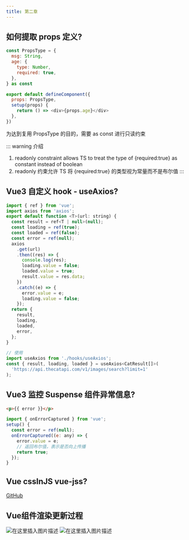 ```yaml
---
title: 第二章
---
```


## 如何提取 props 定义?

```javascript
const PropsType = {
  msg: String,
  age: {
    type: Number,
    required: true,
  },
} as const

export default defineComponent({
  props: PropsType,
  setup(props) {
    return () => <div>{props.age}</div>
  },
})
```

为达到复用 PropsType 的目的，需要 as const 进行只读约束

::: warning 介绍

1. readonly constraint allows TS to treat the type of {required:true} as constant instead of boolean
2. readonly 约束允许 TS 将 {required:true} 的类型视为常量而不是布尔值
   :::

## Vue3 自定义 hook - useAxios?

```javascript
import { ref } from 'vue';
import axios from 'axios';
export default function <T>(url: string) {
  const result = ref<T | null>(null);
  const loading = ref(true);
  const loaded = ref(false);
  const error = ref(null);
  axios
    .get(url)
    .then((res) => {
      console.log(res);
      loading.value = false;
      loaded.value = true;
      result.value = res.data;
    })
    .catch((e) => {
      error.value = e;
      loading.value = false;
    });
  return {
    result,
    loading,
    loaded,
    error,
  };
}

// 使用
import useAxios from './hooks/useAxios';
const { result, loading, loaded } = useAxios<CatResult[]>(
  'https://api.thecatapi.com/v1/images/search?limit=1'
);
```

## Vue3 监控 Suspense 组件异常信息?

```html
<p>{{ error }}</p>
```

```javascript
import { onErrorCaptured } from 'vue';
setup() {
  const error = ref(null);
  onErrorCaptured((e: any) => {
    error.value = e;
    // 返回布尔值，表示是否向上传播
    return true;
  });
}
```

## Vue cssInJS vue-jss?

[GitHub](https://www.github.com/pure-vue/vue-jss)

## Vue组件渲染更新过程

![在这里插入图片描述](https://img-blog.csdnimg.cn/5a1295a39d0f4e548ee1f33a7767e5fa.png?x-oss-process=image/watermark,type_d3F5LXplbmhlaQ,shadow_50,text_Q1NETiBA5bCP6IyD6aaG,size_20,color_FFFFFF,t_70,g_se,x_16)
![在这里插入图片描述](https://img-blog.csdnimg.cn/4db74c62c1714835a53ab45edde47f5f.png?x-oss-process=image/watermark,type_d3F5LXplbmhlaQ,shadow_50,text_Q1NETiBA5bCP6IyD6aaG,size_20,color_FFFFFF,t_70,g_se,x_16)
